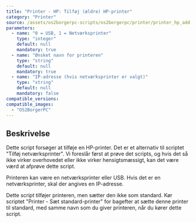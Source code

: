 ```yaml
---
title: "Printer - HP: Tilføj (ældre) HP-printer"
category: "Printer"
source: /assets/os2borgerpc-scripts/os2borgerpc/printer/printer_hp_add.sh
parameters:
  - name: "0 = USB, 1 = Netværksprinter"
    type: "integer"
    default: null
    mandatory: true
  - name: "Ønsket navn for printeren"
    type: "string"
    default: null
    mandatory: true
  - name: "IP-adresse (hvis netværksprinter er valgt)"
    type: "string"
    default: null
    mandatory: false
compatible_versions:
compatible_images:
  - "OS2BorgerPC"
---
```


## Beskrivelse
Dette script forsøger at tilføje en HP-printer.
Det er et alternativ til scriptet "Tilføj netværksprinter". Vi foreslår først at prøve det scripts, og hvis det så ikke virker overhovedet eller ikke virker hensigtsmæssigt, kan det være værd at afprøve dette script.

Printeren kan være en netværksprinter eller USB.
Hvis det er en netværksprinter, skal der angives en IP-adresse.

Dette script tilføjer printeren, men sætter den ikke som standard. Kør scriptet "Printer - Sæt standard-printer" for bagefter at sætte denne printer til standard, med samme navn som du giver printeren, når du kører dette script.